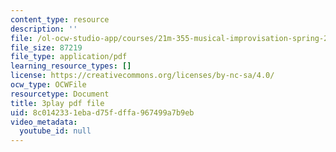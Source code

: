 ```yaml
---
content_type: resource
description: ''
file: /ol-ocw-studio-app/courses/21m-355-musical-improvisation-spring-2013/8c0142331ebad75fdffa967499a7b9eb_Posv6O0845c.pdf
file_size: 87219
file_type: application/pdf
learning_resource_types: []
license: https://creativecommons.org/licenses/by-nc-sa/4.0/
ocw_type: OCWFile
resourcetype: Document
title: 3play pdf file
uid: 8c014233-1eba-d75f-dffa-967499a7b9eb
video_metadata:
  youtube_id: null
---
```

